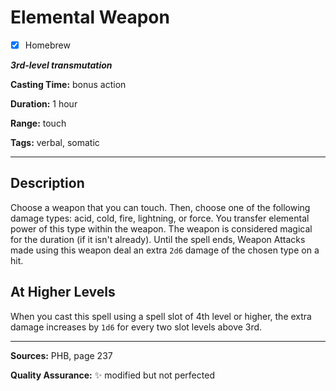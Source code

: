 # Elemental Weapon

- [x] Homebrew

***3rd-level transmutation***

**Casting Time:** bonus action

**Duration:** 1 hour

**Range:** touch

**Tags:** verbal, somatic

---

## Description
Choose a weapon that you can touch.
Then, choose one of the following damage types: acid, cold, fire, lightning, or force.
You transfer elemental power of this type within the weapon.
The weapon is considered magical for the duration (if it isn't already).
Until the spell ends, Weapon Attacks made using this weapon deal an extra `2d6` damage of the chosen type on a hit.

## At Higher Levels
When you cast this spell using a spell slot of 4th level or higher, the extra damage increases by `1d6` for every two slot levels above 3rd.

---

**Sources:** PHB, page 237

**Quality Assurance:** :sparkles: modified but not perfected
